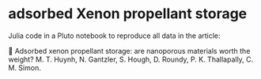 # adsorbed Xenon propellant storage

Julia code in a Pluto notebook to reproduce all data in the article:

:rocket: Adsorbed xenon propellant storage: are nanoporous materials worth the weight? M. T. Huynh, N. Gantzler, S. Hough, D. Roundy, P. K. Thallapally, C. M. Simon.
